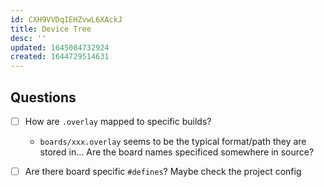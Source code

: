 ```yaml
---
id: CXH9VVDqIEHZvwL6XAckJ
title: Device Tree
desc: ''
updated: 1645084732924
created: 1644729514631
---
```



## Questions

- [ ] How are `.overlay` mapped to specific builds?
  - `boards/xxx.overlay` seems to be the typical format/path they are stored in... Are the board names specificed somewhere in source?

- [ ] Are there board specific `#defines`? Maybe check the project config